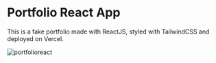 # Portfolio React App

This is a fake portfolio made with ReactJS, styled with TailwindCSS and deployed on Vercel.

![portfolioreact](https://github.com/SALVADORPOETA/Portfolio-react-app-sm/assets/71913145/f1cf9426-9232-4f5b-9dd4-1f364070ce4a)
